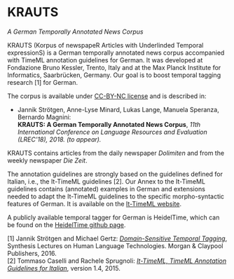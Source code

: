 # KRAUTS 
*A German Temporally Annotated News Corpus*

KRAUTS (Korpus of newspapeR Articles with Underlinded Temporal expressionS) is a German temporally annotated news corpus accompanied with TimeML annotation guidelines for German. It was developed at Fondazione Bruno Kessler, Trento, Italy and at the Max Planck Institute for Informatics, Saarbrücken, Germany. Our goal is to boost temporal tagging research [1] for German. 

The corpus is available under [CC-BY-NC license](https://creativecommons.org/licenses/by-nc/4.0/) and is described in:
* Jannik Strötgen, Anne-Lyse Minard, Lukas Lange, Manuela Speranza, Bernardo Magnini:  
   **KRAUTS: A German Temporally Annotated News Corpus**,
   *11th International Conference on Language Resources and Evaluation (LREC'18), 2018. (to appear).*

KRAUTS contains articles from the daily newspaper *Dolimiten* and from the weekly newspaper *Die Zeit*.

The annotation guidelines are strongly based on the guidelines defined for Italian, i.e., the It-TimeML guidelines [2].
Our Annex to the It-TimeML guidelines contains (annotated) examples in German and extensions needed to adapt the It-TimeML guidelines to the specific morpho-syntactic features of German. It is available on the [It-TimeML website](https://sites.google.com/site/ittimeml/documents).

A publicly available temporal tagger for German is HeidelTime, which can be found on the [HeidelTime github page](https://github.com/HeidelTime/heideltime/).

[1] Jannik Strötgen and Michael Gertz: [*Domain-Sensitive Temporal Tagging*](http://www.morganclaypool.com/doi/abs/10.2200/S00721ED1V01Y201606HLT036), Synthesis Lectures on Human Language Technologies. Morgan & Claypool Publishers, 2016.  
[2] Tommaso Caselli and Rachele Sprugnoli: [*It-TimeML, TimeML Annotation Guidelines for Italian*](https://link.springer.com/chapter/10.1007/978-94-024-0881-2_36), version 1.4, 2015.  
